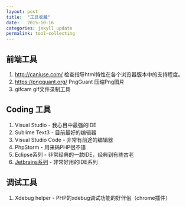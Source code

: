 ```yaml
---
layout: post
title:  "工具收藏"
date:   2015-10-16 
categories: jekyll update
permalink: tool-collecting
---
```



## 前端工具

1. http://caniuse.com/  检查指导html特性在各个浏览器版本中的支持程度。
2. https://pngquant.org/ PngGuant  压缩Png图片
3. gifcam  gif文件录制工具

## Coding 工具 

1. Visual Studio - 我心目中最强的IDE
2. Sublime Text3 - 目前最好的编辑器
3. Visual Studio Code - 非常有前途的编辑器
4. PhpStorm - 用来码PHP很不错
5. Eclipse系列 - 非常经典的一款IDE，经典到有些古老
6. [Jetbrains系列](http://www.jetbrains.com/) - 非常好用的IDE系列

## 调试工具

1. Xdebug helper - PHP的xdebug调试功能的好伴侣（chrome插件）

